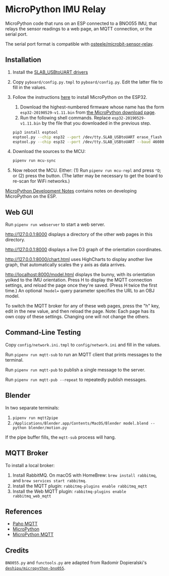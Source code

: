 # MicroPython IMU Relay

MicroPython code that runs on an ESP connected to a BNO055 IMU, that relays the
sensor readings to a web page, an MQTT connection, or the serial port.

The serial port format is compatible with
[osteele/microbit-sensor-relay](https://github.com/osteele/microbit-sensor-relay).

## Installation

1. Install the [SLAB_USBtoUART drivers](https://rehmann.co/blog/drivers-for-slab_usbtouart/)

2. Copy `pyboard/config.py.tmpl` to `pyboard/config.py`. Edit the latter file to fill in the values.

3. Follow the instructions
   [here](https://docs.micropython.org/en/latest/esp32/tutorial/intro.html) to
   install MicroPython on the ESP32.

   1. Download the highest-numbered firmware whose name has the form
      `esp32-20190529-v1.11.bin` from [the MicroPython download
      page](https://micropython.org/download#esp32).
   2. Run the following shell commands. Replace `esp32-20190529-v1.11.bin` by
      the file that you downloaded in the previous step.

   ```sh
   pip3 install esptool
   esptool.py --chip esp32 --port /dev/tty.SLAB_USBtoUART erase_flash
   esptool.py --chip esp32 --port /dev/tty.SLAB_USBtoUART --baud 460800 write_flash -z 0x1000 esp32-20190529-v1.11.bin
   ```

4. Download the sources to the MCU:

    ```sh
    pipenv run mcu-sync
    ```

5. Now reboot the MCU. Either: (1) Run `pipenv run mcu-repl` and press `⌃D`; or (2) press the
   button. (The latter may be necessary to get the board to re-scan for WiFi
   networks.)

[MicroPython Development
Notes](https://paper.dropbox.com/doc/MicroPython-Development--Ai1pmnXzhBdkxZ6SuEPMTDiDAg-sAf2oqgmH5yIbmx27kZqs)
contains notes on developing MicroPython on the ESP.

## Web GUI

Run `pipenv run webserver` to start a web server.

<http://127.0.0.1:8000> displays a directory of the other web pages in this
directory.

<http://127.0.0.1:8000> displays a live D3 graph of the orientation coordinates.

<http://127.0.0.1:8000/chart.html> uses HighCharts to display another live
graph, that automatically scales the y axis as data arrives.

<http://localhost:8000/model.html> displays the bunny, with its orientation
yolked to the IMU orientation. Press H to display the MQTT connection settings,
and reload the page once they're saved. (Press H twice the first time.) An
optional `?model=` query parameter specifies the URL to an OBJ model.

To switch the MQTT broker for any of these web pages, press the "h" key, edit in
the new value, and then reload the page. Note: Each page has its own copy of
these settings. Changing one will not change the others.

## Command-Line Testing

Copy `config/network.ini.tmpl` to `config/network.ini` and fill in the values.

Run `pipenv run mqtt-sub` to run an MQTT client that prints messages to the
terminal.

Run `pipenv run mqtt-pub` to publish a single message to the server.

Run `pipenv run mqtt-pub --repeat` to repeatedly publish messages.

## Blender

In two separate terminals:

1. `pipenv run mqtt2pipe`
2. `/Applications/Blender.app/Contents/MacOS/Blender model.blend --python blender/motion.py`

If the pipe buffer fills, the `mqtt-sub` process will hang.

## MQTT Broker

To install a local broker:

1. Install RabbitMQ. On macOS with HomeBrew: `brew install rabbitmq`, and `brew
   services start rabbitmq`.
2. Install the MQTT plugin: `rabbitmq-plugins enable rabbitmq_mqtt`
3. Install the Web MQTT plugin: `rabbitmq-plugins enable rabbitmq_web_mqtt`

## References

* [Paho MQTT](https://pypi.org/project/paho-mqtt/)
* [MicroPython](http://docs.micropython.org/en/latest/)
* [MicroPython MQTT](https://github.com/micropython/micropython-lib/tree/master/umqtt.simple)

## Credits

`BNO055.py` and `functools.py` are adapted from Radomir Dopieralski's
[`deshipu/micropython-bno055`](https://github.com/deshipu/micropython-bno055).
